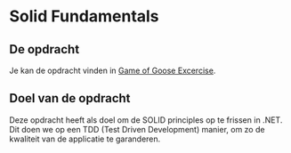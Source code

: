 # Solid Fundamentals

## De opdracht

Je kan de opdracht vinden in [Game of Goose Excercise](./GameOfGooseExcercise.pdf.pdf).

## Doel van de opdracht

Deze opdracht heeft als doel om de SOLID principles op te frissen in .NET.
Dit doen we op een TDD (Test Driven Development) manier, om zo de kwaliteit van de applicatie te garanderen.
